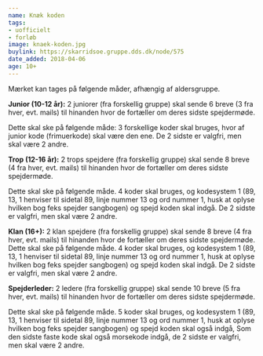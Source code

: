 ```yaml
---
name: Knæk koden
tags:
- uofficielt
- forløb
image: knaek-koden.jpg
buylink: https://skarridsoe.gruppe.dds.dk/node/575
date_added: 2018-04-06
age: 10+
---
```

Mærket kan tages på følgende måder, afhængig af aldersgruppe.

**Junior (10-12 år):**
2 juniorer (fra forskellig gruppe) skal sende 6 breve (3 fra hver, evt. mails) til hinanden hvor de fortæller om deres sidste spejdermøde.

Dette skal ske på følgende måde:
3 forskellige koder skal bruges, hvor af junior kode (frimuerkode) skal være den ene. De 2 sidste er valgfri, men skal være 2 andre.

**Trop (12-16 år):**
2 trops spejdere (fra forskellig gruppe) skal sende 8 breve (4 fra hver, evt. mails) til hinanden hvor de fortæller om deres sidste spejdermøde.

Dette skal ske på følgende måde. 4 koder skal bruges, og kodesystem 1 (89, 13, 1 henviser til sidetal 89, linje nummer 13 og ord nummer 1, husk at oplyse hvilken bog feks spejder sangbogen) og spejd koden skal indgå. De 2 sidste er valgfri, men skal være 2 andre.

**Klan (16+):**
2 klan spejdere (fra forskellig gruppe) skal sende 8 breve (4 fra hver, evt. mails) til hinanden hvor de fortæller om deres sidste spejdermøde. Dette skal ske på følgende måde. 4 koder skal bruges, og kodesystem 1 (89, 13, 1 henviser til sidetal 89, linje nummer 13 og ord nummer 1, husk at oplyse hvilken bog feks spejder sangbogen) og spejd koden skal indgå. De 2 sidste er valgfri, men skal være 2 andre.

**Spejderleder:**
2 ledere (fra forskellig gruppe) skal sende 10 breve (5 fra hver, evt. mails) til hinanden hvor de fortæller om deres sidste spejdermøde.

Dette skal ske på følgende måde. 5 koder skal bruges, og kodesystem 1 (89, 13, 1 henviser til sidetal 89, linje nummer 13 og ord nummer 1, husk at oplyse hvilken bog feks spejder sangbogen) og spejd koden skal også indgå, Som den sidste faste kode skal også morsekode indgå, de 2 sidste er valgfri, men skal være 2 andre.